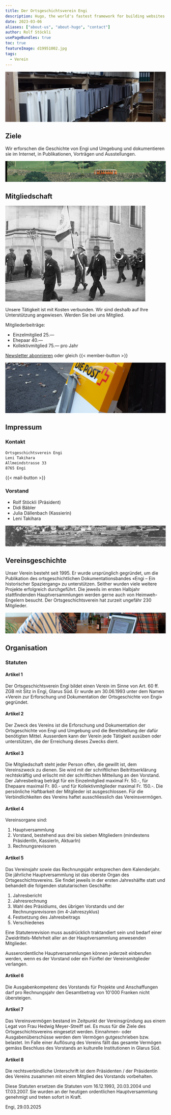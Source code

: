 ```yaml
---
title: Der Ortsgeschichtsverein Engi
description: Hugo, the world's fastest framework for building websites
date: 2023-03-06
aliases: ["about-us", "about-hugo", "contact"]
author: Rolf Stöckli
usePageBundles: true
toc: true
featureImage: d19951002.jpg
tags:
  - Verein
---
```


![](img_20171228_142438068.jpg)

## Ziele

Wir erforschen die Geschichte von Engi und Umgebung und dokumentieren sie im
Internet, in Publikationen, Vorträgen und Ausstellungen.

![](ddbi26.jpg)

## Mitgliedschaft

![:right](cddb02.jpg)

Unsere Tätigkeit ist mit Kosten verbunden. Wir sind deshalb auf Ihre Unterstützung angewiesen. Werden Sie bei uns Mitglied.

Mitgliederbeiträge:
* Einzelmitglied 25.—
* Ehepaar 40.—
* Kollektivmitglied 75.— pro Jahr

[Newsletter abonnieren](/news/2018-08-18-newsletter) oder gleich {{< member-button >}} 

![](r0002782.jpg)

## Impressum

### Kontakt

```
Ortsgeschichtsverein Engi
Leni Takihara
Allmeindstrasse 33
8765 Engi
```

{{< mail-button >}}

### Vorstand

- Rolf Stöckli (Präsident)
- Didi Bäbler
- Julia Dällenbach (Kassierin)
- Leni Takihara

![](cddb13.jpg)

## Vereinsgeschichte

Unser Verein besteht seit 1995. Er wurde ursprünglich gegründet, um die
Publikation des ortsgeschichtlichen Dokumentationsbandes «Engi – Ein
historischer Spaziergang» zu unterstützen. Seither wurden viele weitere
Projekte erfolgreich durchgeführt. Die jeweils im ersten Halbjahr
stattfindenden Hauptversammlungen werden gerne auch von Heimweh-Engelern
besucht. Der Ortsgeschichtsverein hat zurzeit ungefähr 230 Mitglieder.

![](r0001246.jpg)

## Organisation

### Statuten

#### Artikel 1

Der Ortsgeschichtsverein Engi bildet einen Verein im Sinne von Art. 60
ff. ZGB mit Sitz in Engi, Glarus Süd. Er wurde am 30.06.1993 unter dem
Namen «Verein zur Erforschung und Dokumentation der Ortsgeschichte von
Engi» gegründet.

#### Artikel 2

Der Zweck des Vereins ist die Erforschung und Dokumentation der
Ortsgeschichte von Engi und Umgebung und die Bereitstellung der dafür
benötigten Mittel. Ausserdem kann der Verein jede Tätigkeit ausüben
oder unterstützen, die der Erreichung dieses Zwecks dient.

#### Artikel 3

Die Mitgliedschaft steht jeder Person offen, die gewillt ist, dem Vereinszweck
zu dienen. Sie wird mit der schriftlichen Beitrittserklärung rechtskräftig und
erlischt mit der schriftlichen Mitteilung an den Vorstand. Der Jahresbeitrag
beträgt für ein Einzelmitglied maximal Fr. 50.-, für Ehepaare maximal Fr. 80.-
und für Kollektivmitglieder maximal Fr. 150.-. Die persönliche Haftbarkeit der
Mitglieder ist ausgeschlossen. Für die Verbindlichkeiten des Vereins haftet
ausschliesslich das Vereinsvermögen.

#### Artikel 4

Vereinsorgane sind:

1. Hauptversammlung
2. Vorstand, bestehend aus drei bis sieben Mitgliedern (mindestens PräsidentIn,
   KassierIn, AktuarIn)
3. Rechnungsrevisoren

#### Artikel 5

Das Vereinsjahr sowie das Rechnungsjahr entsprechen dem Kalenderjahr. Die
jährliche Hauptversammlung ist das oberste Organ des Ortsgeschichtsvereins. Sie
findet jeweils in der ersten Jahreshälfte statt und behandelt die folgenden
statutarischen Geschäfte:

1. Jahresbericht
2. Jahresrechnung
3. Wahl des Präsidiums, des übrigen Vorstands und der
   Rechnungsrevisoren (im 4-Jahreszyklus)
4. Festsetzung des Jahresbeitrags
5. Verschiedenes

Eine Statutenrevision muss ausdrücklich traktandiert sein und bedarf einer
Zweidrittels-Mehrheit aller an der Hauptversammlung anwesenden Mitglieder.

Ausserordentliche Hauptversammlungen können jederzeit einberufen werden, wenn
es der Vorstand oder ein Fünftel der Vereinsmitglieder verlangen.

#### Artikel 6

Die Ausgabenkompetenz des Vorstands für Projekte und Anschaffungen darf pro
Rechnungsjahr den Gesamtbetrag von 10'000 Franken nicht übersteigen.

#### Artikel 7

Das Vereinsvermögen bestand im Zeitpunkt der Vereinsgründung aus einem Legat
von Frau Hedwig Meyer-Streiff sel. Es muss für die Ziele des
Ortsgeschichtsvereins eingesetzt werden. Einnahmen- oder Ausgabenüberschüsse
werden dem Vermögen gutgeschrieben bzw. belastet. Im Falle einer Auflösung des
Vereins fällt das gesamte Vermögen gemäss Beschluss des Vorstands an kulturelle
Institutionen in Glarus Süd.

#### Artikel 8

Die rechtsverbindliche Unterschrift ist dem Präsidenten / der Präsidentin des
Vereins zusammen mit einem Mitglied des Vorstands vorbehalten.

Diese Statuten ersetzen die Statuten vom 16.12.1993, 20.03.2004 und
17.03.2007. Sie wurden an der heutigen ordentlichen Hauptversammlung
genehmigt und treten sofort in Kraft.

Engi, 29.03.2025

